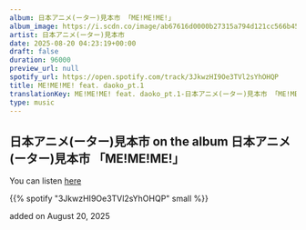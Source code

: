 ```yaml
---
album: 日本アニメ(ーター)見本市 「ME!ME!ME!」
album_image: https://i.scdn.co/image/ab67616d0000b27315a794d121cc566b4572ebd7
artist: 日本アニメ(ーター)見本市
date: 2025-08-20 04:23:19+00:00
draft: false
duration: 96000
preview_url: null
spotify_url: https://open.spotify.com/track/3JkwzHI9Oe3TVl2sYhOHQP
title: ME!ME!ME! feat. daoko_pt.1
translationKey: ME!ME!ME! feat. daoko_pt.1-日本アニメ(ーター)見本市 「ME!ME!ME!」-日本アニメ(ーター)見本市
type: music
---
```



## 日本アニメ(ーター)見本市 on the album 日本アニメ(ーター)見本市 「ME!ME!ME!」

You can listen [here](https://open.spotify.com/track/3JkwzHI9Oe3TVl2sYhOHQP)

{{% spotify "3JkwzHI9Oe3TVl2sYhOHQP" small %}}

added on August 20, 2025